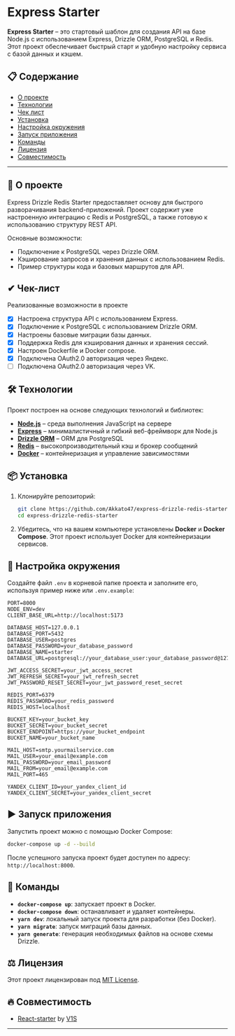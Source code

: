 # Express Starter

**Express Starter** – это стартовый шаблон для создания API на базе Node.js с использованием Express, Drizzle ORM, PostgreSQL и Redis. Этот проект обеспечивает быстрый старт и удобную настройку сервиса с базой данных и кэшем.

## 📋 Содержание

- [О проекте](#-о-проекте)
- [Технологии](#-технологии)
- [Чек лист](#-чек-лист)
- [Установка](#-установка)
- [Настройка окружения](#-настройка-окружения)
- [Запуск приложения](#️-запуск-приложения)
- [Команды](#-команды)
- [Лицензия](#-лицензия)
- [Совместимость](#-cовместимость)

---

## 🚀 О проекте

Express Drizzle Redis Starter предоставляет основу для быстрого разворачивания backend-приложений. Проект содержит уже настроенную интеграцию с Redis и PostgreSQL, а также готовую к использованию структуру REST API.

Основные возможности:

- Подключение к PostgreSQL через Drizzle ORM.
- Кэширование запросов и хранения данных с использованием Redis.
- Пример структуры кода и базовых маршрутов для API.

## ✔ Чек-лист

Реализованные возможности в проекте

- [x] Настроена структура API с использованием Express.
- [x] Подключение к PostgreSQL с использованием Drizzle ORM.
- [x] Настроены базовые миграции базы данных.
- [x] Поддержка Redis для кэширования данных и хранения сессий.
- [x] Настроен Dockerfile и Docker compose.
- [x] Подключена OAuth2.0 авторизация через Яндекс.
- [ ] Подключена OAuth2.0 авторизация через VK.

## 🛠 Технологии

Проект построен на основе следующих технологий и библиотек:

- **[Node.js](https://nodejs.org/)** – среда выполнения JavaScript на сервере
- **[Express](https://expressjs.com/)** – минималистичный и гибкий веб-фреймворк для Node.js
- **[Drizzle ORM](https://orm.drizzle.team/)** – ORM для PostgreSQL
- **[Redis](https://redis.io/)** – высокопроизводительный кэш и брокер сообщений
- **[Docker](https://www.docker.com/)** – контейнеризация и управление зависимостями

## 📦 Установка

1. Клонируйте репозиторий:

   ```bash
   git clone https://github.com/Akkato47/express-drizzle-redis-starter.git
   cd express-drizzle-redis-starter
   ```

2. Убедитесь, что на вашем компьютере установлены **Docker** и **Docker Compose**. Этот проект использует Docker для контейнеризации сервисов.

## 🔧 Настройка окружения

Создайте файл `.env` в корневой папке проекта и заполните его, используя пример ниже или `.env.example`:

```env
PORT=8000
NODE_ENV=dev
CLIENT_BASE_URL=http://localhost:5173

DATABASE_HOST=127.0.0.1
DATABASE_PORT=5432
DATABASE_USER=postgres
DATABASE_PASSWORD=your_database_password
DATABASE_NAME=starter
DATABASE_URL=postgresql://your_database_user:your_database_password@127.0.0.1:5432/starter

JWT_ACCESS_SECRET=your_jwt_access_secret
JWT_REFRESH_SECRET=your_jwt_refresh_secret
JWT_PASSWORD_RESET_SECRET=your_jwt_password_reset_secret

REDIS_PORT=6379
REDIS_PASSWORD=your_redis_password
REDIS_HOST=localhost

BUCKET_KEY=your_bucket_key
BUCKET_SECRET=your_bucket_secret
BUCKET_ENDPOINT=https://your_bucket_endpoint
BUCKET_NAME=your_bucket_name

MAIL_HOST=smtp.yourmailservice.com
MAIL_USER=your_email@example.com
MAIL_PASSWORD=your_email_password
MAIL_FROM=your_email@example.com
MAIL_PORT=465

YANDEX_CLIENT_ID=your_yandex_client_id
YANDEX_CLIENT_SECRET=your_yandex_client_secret
```

## ▶️ Запуск приложения

Запустить проект можно с помощью Docker Compose:

```bash
docker-compose up -d --build
```

После успешного запуска проект будет доступен по адресу: `http://localhost:8000`.

## 📜 Команды

- **`docker-compose up`**: запускает проект в Docker.
- **`docker-compose down`**: останавливает и удаляет контейнеры.
- **`yarn dev`**: локальный запуск проекта для разработки (без Docker).
- **`yarn migrate`**: запуск миграций базы данных.
- **`yarn generate`**: генерация необходимых файлов на основе схемы Drizzle.

## ⚖️ Лицензия

Этот проект лицензирован под [MIT License](LICENSE).

## 🔥 Совместимость

- [React-starter](https://github.com/SergeyV1S/react-starter) by [V1S](https://github.com/SergeyV1S)

---
